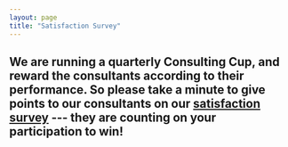 ```yaml
---
layout: page
title: "Satisfaction Survey"
---
```


## We are running a quarterly Consulting Cup, and reward the consultants according to their performance. So please take a minute to give points to our consultants on our [satisfaction survey]() --- they are counting on your participation to win!

